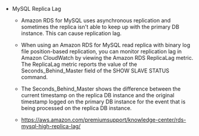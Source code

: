 - MySQL Replica Lag
  - Amazon RDS for MySQL uses asynchronous replication and sometimes the replica isn't able to keep up with the primary DB instance. This can cause replication lag.

  - When using an Amazon RDS for MySQL read replica with binary log file position-based replication, you can monitor replication lag in Amazon CloudWatch by viewing the Amazon RDS ReplicaLag metric. The ReplicaLag metric reports the value of the Seconds_Behind_Master field of the SHOW SLAVE STATUS command.

  - The Seconds_Behind_Master shows the difference between the current timestamp on the replica DB instance and the original timestamp logged on the primary DB instance for the event that is being processed on the replica DB instance.
  - https://aws.amazon.com/premiumsupport/knowledge-center/rds-mysql-high-replica-lag/
